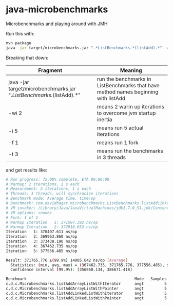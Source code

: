 java-microbenchmarks
====================

Microbenchmarks and playing around with JMH

Run this with:
```bash
mvn package
java -jar target/microbenchmarks.jar ".*ListBenchmarks.*(listAdd).*" -wi 2 -i 5 -f 1 -t 3
```

Breaking that down: 

|                                  Fragment                            |                                      Meaning                                     |
|----------------------------------------------------------------------|----------------------------------------------------------------------------------|
|java -jar target/microbenchmarks.jar ".*ListBenchmarks.*(listAdd).*"  |run the benchmarks in ListBenchmarks that have method names beginning with listAdd|
|-wi 2                                                                 |means 2 warm up iterations to overcome jvm startup inertia                        |
|-i  5                                                                 |means run 5 actual iterations                                                     |
|-f  1                                                                 |means run 1 fork                                                                  | 
|-t  3                                                                 |means run the benchmarks in 3 threads                                             |
 
and get results like:

```bash
# Run progress: 75.00% complete, ETA 00:00:08
# Warmup: 2 iterations, 1 s each
# Measurement: 5 iterations, 1 s each
# Threads: 3 threads, will synchronize iterations
# Benchmark mode: Average time, time/op
# Benchmark: com.davidhagar.microbenchmarks.ListBenchmarks.listAddLinkedListWithPointer
# VM invoker: /Library/Java/JavaVirtualMachines/jdk1.7.0_51.jdk/Contents/Home/jre/bin/java
# VM options: <none>
# Fork: 1 of 1
# Warmup Iteration   1: 371507.392 ns/op
# Warmup Iteration   2: 372918.653 ns/op
Iteration   1: 370407.611 ns/op
Iteration   2: 369963.860 ns/op
Iteration   3: 373438.190 ns/op
Iteration   4: 367462.735 ns/op
Iteration   5: 377556.485 ns/op

Result: 371765.776 ±(99.9%) 14905.642 ns/op [Average]
  Statistics: (min, avg, max) = (367462.735, 371765.776, 377556.485), stdev = 3870.948
  Confidence interval (99.9%): [356860.134, 386671.418]

Benchmark                                               Mode   Samples        Score  Score error    Units
c.d.c.Microbenchmarks.listAddArrayListWithIterator      avgt         5      956.445       44.848    ns/op
c.d.c.Microbenchmarks.listAddArrayListWithPointer       avgt         5      963.061       91.788    ns/op
c.d.c.Microbenchmarks.listAddLinkedListWithIterator     avgt         5     3122.704     1249.198    ns/op
c.d.c.Microbenchmarks.listAddLinkedListWithPointer      avgt         5   362507.678    22396.165    ns/op
```
